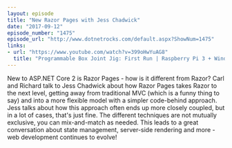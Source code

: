 ```yaml
---
layout: episode
title: "New Razor Pages with Jess Chadwick"
date: "2017-09-12"
episode_number: "1475"
episode_url: "http://www.dotnetrocks.com/default.aspx?ShowNum=1475"
links:
- url: "https://www.youtube.com/watch?v=399oHwYuAG8"
  title: "Programmable Box Joint Jig: First Run | Raspberry Pi 3 + Windows 10 IoT Core - YouTube"
---
```


New to ASP.NET Core 2 is Razor Pages - how is it different from Razor? Carl and Richard talk to Jess Chadwick about how Razor Pages takes Razor to the next level, getting away from traditional MVC (which is a funny thing to say) and into a more flexible model with a simpler code-behind approach. Jess talks about how this approach often ends up more closely coupled, but in a lot of cases, that's just fine. The different techniques are not mutually exclusive, you can mix-and-match as needed. This leads to a great conversation about state management, server-side rendering and more - web development continues to evolve!
